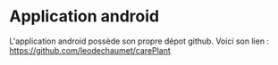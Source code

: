 # Application android

L'application android possède son propre dépot github.
Voici son lien : https://github.com/leodechaumet/carePlant
